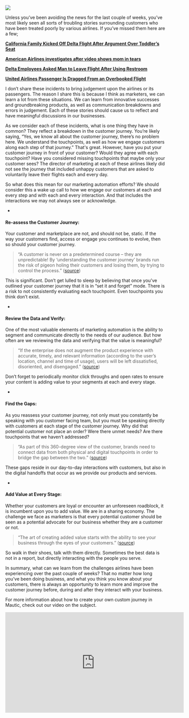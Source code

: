 ![](https://www.mautic.org/wp-content/uploads/2017/05/airplaneBlogPost-1024x576.jpg)


Unless you’ve been avoiding the news for the last couple of weeks, you’ve most likely seen all sorts of troubling stories surrounding customers who have been treated poorly by various airlines. If you’ve missed them here are a few;



**[California Family Kicked Off Delta Flight After Argument Over Toddler’s Seat](http://www.newsweek.com/schear-family-kicked-delta-air-lines-594990)**

**[American Airlines investigates after video shows mom in tears](http://www.cnn.com/2017/04/22/us/american-airlines-video-confrontation-trnd/)**

**[Delta Employees Asked Man to Leave Flight After Using Restroom](http://www.nbcnews.com/news/us-news/delta-employees-asked-man-lhttp://www.nbcnews.com/news/us-news/delta-employees-asked-man-leave-flight-after-using-restroom-videos-n751811eave-flight-after-using-restroom-videos-n751811)**

**[United Airlines Passenger Is Dragged From an Overbooked Flight](https://www.nytimes.com/2017/04/10/business/united-flight-passenger-dragged.html)**



I don’t share these incidents to bring judgement upon the airlines or its passengers. The reason I share this is because I think as marketers, we can learn a lot from these situations. We can learn from innovative successes and groundbreaking products, as well as communication breakdowns and errors in judgement. Each of these stories should cause us to reflect and have meaningful discussions in our businesses.

As we consider each of these incidents, what is one thing they have in common? They reflect a breakdown in the customer journey. You’re likely saying, “Yes, we know all about the customer journey, there’s no problem here. We understand the touchpoints, as well as how we engage customers along each step of that journey.” That's great. However, have you put your customer journey in front of your customer? Would they agree with each touchpoint? Have you considered missing touchpoints that maybe only your customer sees? The director of marketing at each of these airlines likely did not see the journey that included unhappy customers that are asked to voluntarily leave their flights each and every day. 

So what does this mean for our marketing automation efforts? We should consider this a wake up call to how we engage our customers at each and every step and with each and every interaction. And that includes the interactions we may not always see or acknowledge.


- 
#### Re-assess the Customer Journey:

Your customer and marketplace are not, and should not be, static. If the way your customers find, access or engage you continues to evolve, then so should your customer journey. 


> “A customer is never on a predetermined course – they are unpredictable! By ‘understanding the customer journey’ brands run the risk of pigeon holing their customers and losing them, by trying to control the process.” ([source](https://www.digitalmarketing-conference.com/customer-journey-no-longer-linear-brands-must-evolve/))


This is significant. Don’t get lulled to sleep by believing that once you’ve outlined your customer journey that it is in “set it and forget” mode. There is a risk to not consistently evaluating each touchpoint. Even touchpoints you think don’t exist.

- 
#### Review the Data and Verify:

One of the most valuable elements of marketing automation is the ability to segment and communicate directly to the needs of our audience. But how often are we reviewing the data and verifying that the value is meaningful?


> “If the enterprise does not augment the product experience with accurate, timely, and relevant information (according to the user’s location, channel and time of usage), users will be left dissatisfied, disoriented, and disengaged.” ([source](https://www.wired.com/insights/2014/01/data-analysis-drives-customer-journey/))


Don’t forget to periodically monitor click throughs and open rates to ensure your content is adding value to your segments at each and every stage.

- 
#### Find the Gaps:

As you reassess your customer journey, not only must you constantly be speaking with you customer facing team, but you must be speaking directly with customers at each stage of the customer journey. Why did that potential customer not place an order? Were there unmet needs? Are there touchpoints that we haven’t addressed? 


> “As part of this 360-degree view of the customer, brands need to connect data from both physical and digital touchpoints in order to bridge the gap between the two.” ([source](http://www.cmswire.com/customer-experience/3-ways-to-close-gaps-in-the-customer-journey/))


These gaps reside in our day-to-day interactions with customers, but also in the digital handoffs that occur as we provide our products and services.

- 
#### Add Value at Every Stage:

Whether your customers are loyal or encounter an unforeseen roadblock, it is incumbent upon you to add value. We are in a sharing economy. The challenge we face as marketers is that every potential customer should be seen as a potential advocate for our business whether they are a customer or not.


> “The art of creating added value starts with the ability to see your business through the eyes of your customers.” ([source](http://www.verticalresponse.com/blog/5-ways-to-create-added-value-for-customers/))


So walk in their shoes, talk with them directly. Sometimes the best data is not in a report, but directly interacting with the people you serve. 



In summary, what can we learn from the challenges airlines have been experiencing over the past couple of weeks? That no matter how long you’ve been doing business, and what you think you know about your customers, there is always an opportunity to learn more and improve the customer journey before, during and after they interact with your business.

For more information about how to create your own custom journey in Mautic, check out our video on the subject. 

<iframe width="560" height="315" src="https://www.youtube.com/embed/-C4WC11xbzk" frameborder="0" allowfullscreen></iframe>
